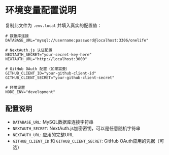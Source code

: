 # 环境变量配置说明

复制此文件为 `.env.local` 并填入真实的配置值：

```env
# 数据库连接
DATABASE_URL="mysql://username:password@localhost:3306/onelife"

# NextAuth.js 认证配置
NEXTAUTH_SECRET="your-secret-key-here"
NEXTAUTH_URL="http://localhost:3000"

# GitHub OAuth 配置（如果需要）
GITHUB_CLIENT_ID="your-github-client-id"
GITHUB_CLIENT_SECRET="your-github-client-secret"

# 环境设置
NODE_ENV="development"
```

## 配置说明

- `DATABASE_URL`: MySQL数据库连接字符串
- `NEXTAUTH_SECRET`: NextAuth.js加密密钥，可以是任意随机字符串
- `NEXTAUTH_URL`: 应用的完整URL
- `GITHUB_CLIENT_ID` 和 `GITHUB_CLIENT_SECRET`: GitHub OAuth应用的凭据（可选） 
